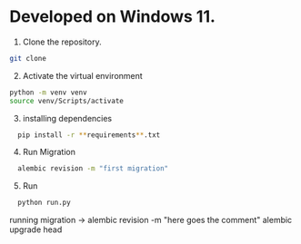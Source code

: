 # Developed on Windows 11.

1. Clone the repository.
```sh
git clone 
```
2. Activate the virtual environment
```sh
python -m venv venv
source venv/Scripts/activate
```
3. installing dependencies
```sh
  pip install -r **requirements**.txt
```
4. Run Migration
```sh
  alembic revision -m "first migration"
```
5. Run 
```sh
  python run.py
```








running migration -> alembic revision -m "here goes the comment"
alembic upgrade head